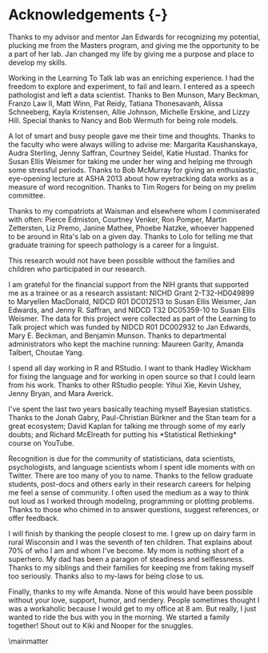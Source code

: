 

Acknowledgements {-}
========================================================================

<!-- Pointers: --> <!-- Empty lines get removed, I think, during compilation. Thus, all the text is mashed together in a single paragraph. So use paragraph <p> tags. --> <!-- This text gets injected into a YAML header, so apostrophes prematurely close the YAML string, raising an error. Use &#39; instead. -->  <p>Thanks to my advisor and mentor Jan Edwards for recognizing my potential, plucking me from the Masters program, and giving me the opportunity to be a part of her lab. Jan changed my life by giving me a purpose and place to develop my skills.</p>  <p>Working in the Learning To Talk lab was an enriching experience. I had the freedom to explore and experiment, to fail and learn. I entered as a speech pathologist and left a data scientist. Thanks to Ben Munson, Mary Beckman, Franzo Law II, Matt Winn, Pat Reidy, Tatiana Thonesavanh, Alissa Schneeberg, Kayla Kristensen, Allie Johnson, Michelle Erskine, and Lizzy Hill. Special thanks to Nancy and Bob Wermuth for being role models.</p>  <p>A lot of smart and busy people gave me their time and thoughts. Thanks to the faculty who were always willing to advise me: Margarita Kaushanskaya, Audra Sterling, Jenny Saffran, Courtney Seidel, Katie Hustad. Thanks for Susan Ellis Weismer for taking me under her wing and helping me through some stressful periods. Thanks to Bob McMurray for giving an enthusiastic, eye-opening lecture at ASHA 2013 about how eyetracking data works as a measure of word recognition. Thanks to Tim Rogers for being on my prelim committee.</p>  <p>Thanks to my compatriots at Waisman and elsewhere whom I commiserated with often: Pierce Edmiston, Courtney Venker, Ron Pomper, Martin Zettersten, Liz Premo, Janine Mathee, Phoebe Natzke, whoever happened to be around in Rita&#39;s lab on a given day. Thanks to Lolo for telling me that graduate training for speech pathology is a career for a linguist.</p>  <p>This research would not have been possible without the families and children who participated in our research. </p>  <p>I am grateful for the financial support from the NIH grants that supported me as a trainee or as a research assistant: NICHD Grant 2-T32-HD049899 to Maryellen MacDonald, NIDCD R01 DC012513 to Susan Ellis Weismer, Jan Edwards, and Jenny R. Saffran, and NIDCD T32 DC05359-10 to Susan Ellis Weismer. The data for this project were collected as part of the Learning to Talk project which was funded by NIDCD R01 DC002932 to Jan Edwards, Mary E. Beckman, and Benjamin Munson. Thanks to departmental administrators who kept the machine running: Maureen Garity, Amanda Talbert, Choutae Yang.</p>  <p>I spend all day working in R and RStudio. I want to thank Hadley Wickham for fixing the language and for working in open source so that I could learn from his work. Thanks to other RStudio people: Yihui Xie, Kevin Ushey, Jenny Bryan, and Mara Averick.</p>  <p>I&#39;ve spent the last two years basically teaching myself Bayesian statistics. Thanks to the Jonah Gabry, Paul-Christian Bürkner and the Stan team for a great ecosystem; David Kaplan for talking me through some of my early doubts; and Richard McElreath for putting his *Statistical Rethinking* course on YouTube.</p>  <p>Recognition is due for the community of statisticians, data scientists, psychologists, and language scientists whom I spent idle moments with on Twitter. There are too many of you to name. Thanks to the fellow graduate students, post-docs and others early in their research careers for helping me feel a sense of community. I often used the medium as a way to think out loud as I worked through modeling, programming or plotting problems. Thanks to those who chimed in to answer questions, suggest references, or offer feedback.</p>  <p>I will finish by thanking the people closest to me. I grew up on dairy farm in rural Wisconsin and I was the seventh of ten children. That explains about 70% of who I am and whom I&#39;ve become. My mom is nothing short of a superhero. My dad has been a paragon of steadiness and selflessness. Thanks to my siblings and their families for keeping me from taking myself too seriously. Thanks also to my-laws for being close to us.</p>  <p>Finally, thanks to my wife Amanda. None of this would have been possible without your love, support, humor, and nerdery. People sometimes thought I was a workaholic because I would get to my office at 8 am. But really, I just wanted to ride the bus with you in the morning. We started a family together! Shout out to Kiki and Nooper for the snuggles. </p>

\mainmatter
